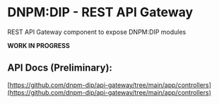# DNPM:DIP - REST API Gateway

REST API Gateway component to expose DNPM:DIP modules 

**WORK IN PROGRESS**


## API Docs (Preliminary):

[https://github.com/dnpm-dip/api-gateway/tree/main/app/controllers](https://github.com/dnpm-dip/api-gateway/tree/main/app/controllers)

